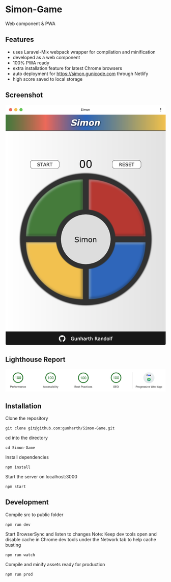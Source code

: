 # Simon-Game
Web component & PWA

## Features
- uses Laravel-Mix webpack wrapper for compilation and minification
- developed as a web component
- 100% PWA ready
- extra installation feature for latest Chrome browsers
- auto deployment for https://simon.gunicode.com through Netlify
- high score saved to local storage

## Screenshot
![Screenshot](screenshot.png)

## Lighthouse Report
![Lighhouse](lighthouse.png)

## Installation
Clone the repository
```
git clone git@github.com:gunharth/Simon-Game.git
````
cd into the directory
```
cd Simon-Game
````
Install dependencies
```
npm install
```
Start the server on localhost:3000
```
npm start
```

## Development
Compile src to public folder
```
npm run dev
```
Start BrowserSync and listen to changes
Note: Keep dev tools open and disable cache in Chrome dev tools under the Network tab to help cache busting
```
npm run watch
```
Compile and minify assets ready for production
```
npm run prod
```
